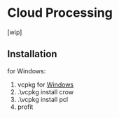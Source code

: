 # Cloud Processing

[wip]

## Installation
for Windows:
1. vcpkg for [Windows](https://github.com/microsoft/vcpkg?tab=readme-ov-file#quick-start-windows)
2. .\vcpkg install crow
3. .\vcpkg install pcl
4. profit
